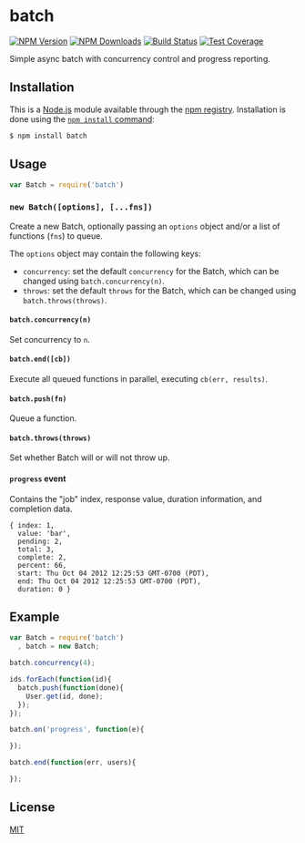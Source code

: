 # batch

[![NPM Version][npm-image]][npm-url]
[![NPM Downloads][downloads-image]][downloads-url]
[![Build Status][ci-image]][ci-url]
[![Test Coverage][coveralls-image]][coveralls-url]

  Simple async batch with concurrency control and progress reporting.

## Installation

This is a [Node.js](https://nodejs.org/en/) module available through the
[npm registry](https://www.npmjs.com/). Installation is done using the
[`npm install` command](https://docs.npmjs.com/getting-started/installing-npm-packages-locally):

```bash
$ npm install batch
```

## Usage

```js
var Batch = require('batch')
```

### `new Batch([options], [...fns])`

Create a new Batch, optionally passing an `options` object and/or a list of
functions (`fns`) to queue.

The `options` object may contain the following keys:

- `concurrency`: set the default `concurrency` for the Batch, which can be changed
  using `batch.concurrency(n)`.
- `throws`: set the default `throws` for the Batch, which can be changed using
  `batch.throws(throws)`.

#### `batch.concurrency(n)`

Set concurrency to `n`.

#### `batch.end([cb])`

Execute all queued functions in parallel, executing `cb(err, results)`.

#### `batch.push(fn)`

Queue a function.

#### `batch.throws(throws)`

Set whether Batch will or will not throw up.

#### `progress` event

Contains the "job" index, response value, duration information, and completion data.

```
{ index: 1,
  value: 'bar',
  pending: 2,
  total: 3,
  complete: 2,
  percent: 66,
  start: Thu Oct 04 2012 12:25:53 GMT-0700 (PDT),
  end: Thu Oct 04 2012 12:25:53 GMT-0700 (PDT),
  duration: 0 }
```

## Example

```js
var Batch = require('batch')
  , batch = new Batch;

batch.concurrency(4);

ids.forEach(function(id){
  batch.push(function(done){
    User.get(id, done);
  });
});

batch.on('progress', function(e){

});

batch.end(function(err, users){

});
```

## License

[MIT](LICENSE)

[ci-image]: https://badgen.net/github/checks/visionmedia/batch/master?label=ci
[ci-url]: https://github.com/visionmedia/batch/actions/workflows/ci.yml
[coveralls-image]: https://badgen.net/coveralls/c/github/visionmedia/batch/master
[coveralls-url]: https://coveralls.io/r/visionmedia/batch?branch=master
[downloads-image]: https://badgen.net/npm/dm/batch
[downloads-url]: https://npmjs.org/package/batch
[npm-image]: https://badgen.net/npm/v/batch
[npm-url]: https://npmjs.org/package/batch
[travis-image]: https://badgen.net/travis/visionmedia/batch/master

